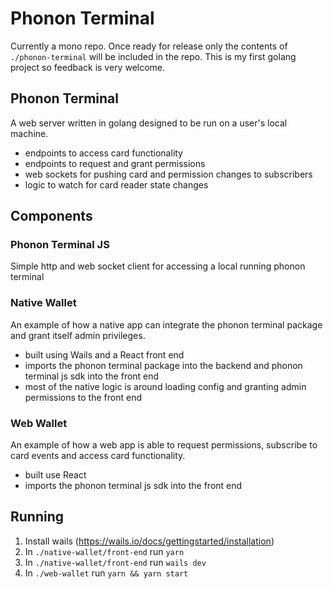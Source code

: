 # Phonon Terminal

Currently a mono repo. Once ready for release only the contents of `./phonon-terminal` will be included in the repo. This is my first golang project so feedback is very welcome.

## Phonon Terminal

A web server written in golang designed to be run on a user's local machine.

- endpoints to access card functionality
- endpoints to request and grant permissions
- web sockets for pushing card and permission changes to subscribers
- logic to watch for card reader state changes

## Components

### Phonon Terminal JS

Simple http and web socket client for accessing a local running phonon terminal

### Native Wallet

An example of how a native app can integrate the phonon terminal package and grant itself admin privileges.

- built using Wails and a React front end
- imports the phonon terminal package into the backend and phonon terminal js sdk into the front end
- most of the native logic is around loading config and granting admin permissions to the front end

### Web Wallet

An example of how a web app is able to request permissions, subscribe to card events and access card functionality.

- built use React
- imports the phonon terminal js sdk into the front end

## Running

1. Install wails (https://wails.io/docs/gettingstarted/installation)
2. In `./native-wallet/front-end` run `yarn`
3. In `./native-wallet/front-end` run `wails dev`
4. In `./web-wallet` run `yarn && yarn start`
